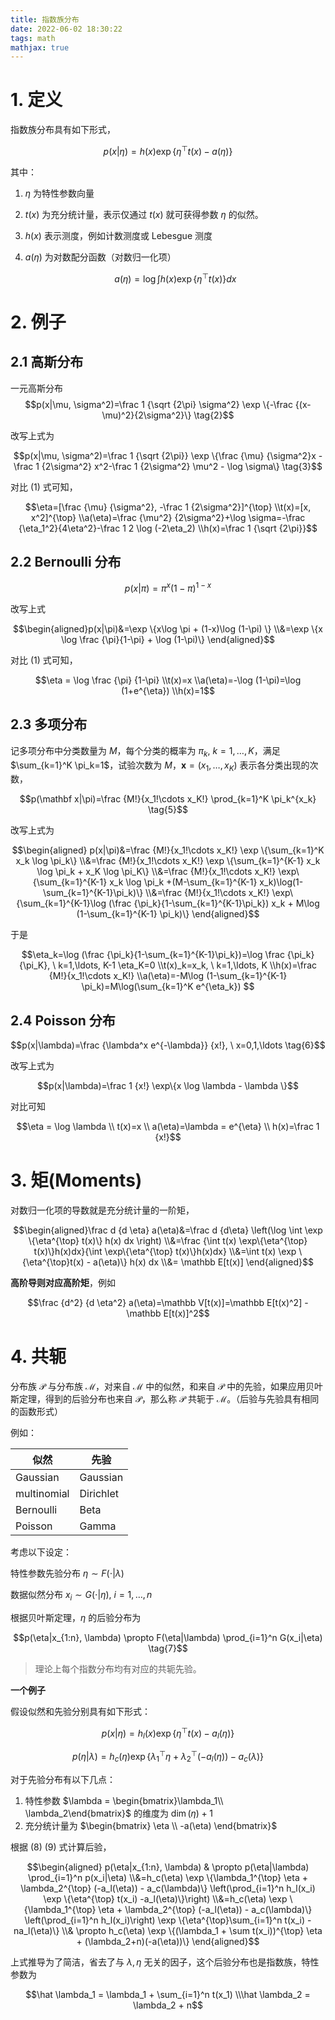 ```yaml
---
title: 指数族分布
date: 2022-06-02 18:30:22
tags: math
mathjax: true
---
```

# 1. 定义

指数族分布具有如下形式，

$$p(x|\eta)=h(x) \exp \{\eta^{\top} t(x)-a(\eta)\} \tag{1}$$

其中：
1. $\eta$ 为特性参数向量
2. $t(x)$ 为充分统计量，表示仅通过 $t(x)$ 就可获得参数 $\eta$ 的似然。
3. $h(x)$ 表示测度，例如计数测度或 Lebesgue 测度
4. $a(\eta)$ 为对数配分函数（对数归一化项）

    $$a(\eta)=\log \int h(x) \exp\{\eta^{\top} t(x)\} dx$$

# 2. 例子

## 2.1 高斯分布

一元高斯分布
$$p(x|\mu, \sigma^2)=\frac 1 {\sqrt {2\pi} \sigma^2} \exp \{-\frac {(x-\mu)^2}{2\sigma^2}\} \tag{2}$$

改写上式为

$$p(x|\mu, \sigma^2)=\frac 1 {\sqrt {2\pi}} \exp \{\frac {\mu} {\sigma^2}x - \frac 1 {2\sigma^2} x^2-\frac 1 {2\sigma^2} \mu^2 - \log \sigma\} \tag{3}$$

对比 (1) 式可知，

$$\eta=[\frac {\mu} {\sigma^2}, -\frac 1 {2\sigma^2}]^{\top}
\\t(x)=[x, x^2]^{\top}
\\a(\eta)=\frac {\mu^2} {2\sigma^2}+\log \sigma=-\frac {\eta_1^2}{4\eta^2}-\frac 1 2 \log (-2\eta_2)
\\h(x)=\frac 1 {\sqrt {2\pi}}$$

## 2.2 Bernoulli 分布

$$p(x|\pi)=\pi^x(1-\pi)^{1-x} \tag{4}$$

改写上式

$$\begin{aligned}p(x|\pi)&=\exp \{x\log \pi + (1-x)\log (1-\pi) \}
\\&=\exp \{x \log \frac {\pi}{1-\pi} + \log (1-\pi)\}
\end{aligned}$$

对比 (1) 式可知，

$$\eta = \log \frac {\pi} {1-\pi}
\\t(x)=x
\\a(\eta)=-\log (1-\pi)=\log (1+e^{\eta})
\\h(x)=1$$

## 2.3 多项分布

记多项分布中分类数量为 $M$，每个分类的概率为 $\pi_k, \ k=1,\ldots ,K$，满足 $\sum_{k=1}^K \pi_k=1$，试验次数为 $M$，$\mathbf x=(x_1,\ldots, x_K)$ 表示各分类出现的次数，

$$p(\mathbf x|\pi)=\frac {M!}{x_1!\cdots x_K!} \prod_{k=1}^K \pi_k^{x_k} \tag{5}$$

改写上式为

$$\begin{aligned} p(x|\pi)&=\frac {M!}{x_1!\cdots x_K!} \exp \{\sum_{k=1}^K x_k \log \pi_k\}
\\&=\frac {M!}{x_1!\cdots x_K!} \exp \{\sum_{k=1}^{K-1} x_k \log \pi_k + x_K \log \pi_K\}
\\&=\frac {M!}{x_1!\cdots x_K!} \exp\{\sum_{k=1}^{K-1} x_k \log \pi_k +(M-\sum_{k=1}^{K-1} x_k)\log(1-\sum_{k=1}^{K-1}\pi_k)\}
\\&=\frac {M!}{x_1!\cdots x_K!} \exp\{\sum_{k=1}^{K-1}\log (\frac {\pi_k}{1-\sum_{k=1}^{K-1}\pi_k}) x_k + M\log (1-\sum_{k=1}^{K-1} \pi_k)\}
\end{aligned}$$

于是

$$\eta_k=\log (\frac {\pi_k}{1-\sum_{k=1}^{K-1}\pi_k})=\log \frac {\pi_k}{\pi_K}, \ k=1,\ldots, K-1
\eta_K=0
\\t(x)_k=x_k, \ k=1,\ldots, K
\\h(x)=\frac {M!}{x_1!\cdots x_K!}
\\a(\eta)=-M\log (1-\sum_{k=1}^{K-1} \pi_k)=M\log(\sum_{k=1}^K e^{\eta_k})
$$

## 2.4 Poisson 分布

$$p(x|\lambda)=\frac {\lambda^x e^{-\lambda}} {x!}, \ x=0,1,\ldots \tag{6}$$

改写上式为

$$p(x|\lambda)=\frac 1 {x!} \exp\{x \log \lambda - \lambda \}$$

对比可知

$$\eta = \log \lambda
\\ t(x)=x
\\ a(\eta)=\lambda = e^{\eta}
\\ h(x)=\frac 1 {x!}$$

# 3. 矩(Moments)

对数归一化项的导数就是充分统计量的一阶矩，

$$\begin{aligned}\frac d {d \eta} a(\eta)&=\frac d {d\eta} \left(\log \int \exp \{\eta^{\top} t(x)\} h(x) dx \right)
\\&=\frac {\int t(x) \exp\{\eta^{\top} t(x)\}h(x)dx}{\int \exp\{\eta^{\top} t(x)\}h(x)dx}
\\&=\int t(x) \exp \{\eta^{\top}t(x) - a(\eta)\} h(x) dx
\\&= \mathbb E[t(x)]
\end{aligned}$$

**高阶导则对应高阶矩**，例如

$$\frac {d^2} {d \eta^2} a(\eta)=\mathbb V[t(x)]=\mathbb E[t(x)^2] - \mathbb E[t(x)]^2$$



# 4. 共轭

分布族 $\mathcal P$ 与分布族 $\mathcal M$，对来自 $\mathcal M$ 中的似然，和来自 $\mathcal P$ 中的先验，如果应用贝叶斯定理，得到的后验分布也来自 $\mathcal P$，那么称 $\mathcal P$ 共轭于 $\mathcal M$。（后验与先验具有相同的函数形式）

例如：

|似然|先验|
|--|--|
|Gaussian|Gaussian|
|multinomial|Dirichlet|
|Bernoulli|Beta|
|Poisson|Gamma|



考虑以下设定：

特性参数先验分布 $\eta \sim F(\cdot|\lambda)$

数据似然分布 $x_i \sim G(\cdot |\eta), \ i=1,\ldots, n$

根据贝叶斯定理，$\eta$ 的后验分布为

$$p(\eta|x_{1:n}, \lambda) \propto F(\eta|\lambda) \prod_{i=1}^n G(x_i|\eta) \tag{7}$$


> 理论上每个指数分布均有对应的共轭先验。


**一个例子**

假设似然和先验分别具有如下形式：

$$p(x|\eta)=h_l(x) \exp \{\eta^{\top} t(x) -a_l(\eta)\} \tag{8}$$

$$p(\eta|\lambda)=h_c(\eta) \exp \{\lambda_1^{\top} \eta + \lambda_2^{\top} (-a_l(\eta)) - a_c(\lambda)\} \tag{9}$$

对于先验分布有以下几点：
1. 特性参数 $\lambda = \begin{bmatrix}\lambda_1\\ \lambda_2\end{bmatrix}$ 的维度为 $\dim(\eta)+1$
2. 充分统计量为 $\begin{bmatrix} \eta \\ -a(\eta) \end{bmatrix}$

根据 (8) (9) 式计算后验，

$$\begin{aligned} p(\eta|x_{1:n}, \lambda) & \propto p(\eta|\lambda) \prod_{i=1}^n p(x_i|\eta)
\\&=h_c(\eta) \exp \{\lambda_1^{\top} \eta + \lambda_2^{\top} (-a_l(\eta)) - a_c(\lambda)\} \left(\prod_{i=1}^n h_l(x_i) \exp \{\eta^{\top} t(x_i) -a_l(\eta)\}\right)
\\&=h_c(\eta) \exp \{\lambda_1^{\top} \eta + \lambda_2^{\top} (-a_l(\eta)) - a_c(\lambda)\} \left(\prod_{i=1}^n h_l(x_i)\right) \exp \{\eta^{\top}\sum_{i=1}^n t(x_i) - na_l(\eta)\}
\\& \propto h_c(\eta) \exp \{(\lambda_1 + \sum t(x_i))^{\top} \eta + (\lambda_2+n)(-a(\eta))\}
\end{aligned}$$

上式推导为了简洁，省去了与 $\lambda, \eta$ 无关的因子，这个后验分布也是指数族，特性参数为

$$\hat \lambda_1 = \lambda_1 + \sum_{i=1}^n t(x_1)
\\\hat \lambda_2 = \lambda_2 + n$$

